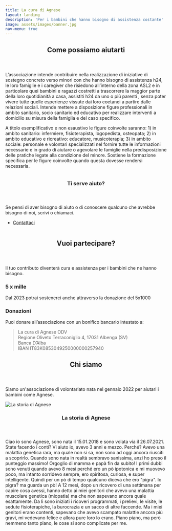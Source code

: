 ```yaml
---
title: La cura di Agnese
layout: landing
description: 'Per i bambini che hanno bisogno di assistenza costante'
image: assets/images/banner.jpg
nav-menu: true
---
```


<!-- Main -->
<div id="main">

<!-- Cosa Facciamo  -->
<section id="cosa-facciamo">
	<div class="inner">
		<header class="major">
			<h2>Come possiamo aiutarti</h2>
		</header>
		<div class="row">
	<div class="6u 12u$(small)">
		<p>L’associazione intende contribuire nella realizzazione di iniziative di sostegno concreto verso minori con che hanno bisogno di assistenza h24, le loro famiglie e i caregiver che risiedono all’interno della zona ASL2 e in particolare quei bambini e ragazzi costretti a trascorrere la maggior parte della loro quotidianità a casa, assistiti h24 da uno o più parenti , senza poter vivere tutte quelle esperienze vissute dai loro coetanei  a partire dalle relazioni sociali. Intende mettere a disposizione figure professionali in ambito sanitario, socio sanitario ed educativo per realizzare interventi a domicilio su misura della famiglia e del caso specifico.
		</p>
		</div>
	<div class="6u 12u$(small)"><p>
		 A titolo esemplificativo e non esaustivo le figure coinvolte saranno: 1) in ambito sanitario: infermiere, fisioterapista, logopedista, osteopata; 2) in ambito educativo e ricreativo: educatore, musicoterapia; 3) in ambito sociale: personale e volontari specializzati nel fornire tutte le informazioni necessarie e in grado di aiutare o agevolare le famiglie nella predisposizione delle pratiche legate alla condizione del minore. Sostiene la formazione specifica per le figure coinvolte quando questa dovesse rendersi necessaria.</p></div>
	</div>
	</div>
</section>
<section id="spotlights" class="spotlights">
<!-- Ti serve aiuto -->
	<section id="ti-serve-aiuto">
	<a href="#contact" class="image">
			<img src="{% link assets/images/aditya-romansa-5zp0jym2w9M-unsplash.jpg %}" alt="" data-position="center center" />
			</a>
		<div class="content">
			<div class="inner">
				<header class="major">
					<h3>Ti serve aiuto?</h3>
				</header>
				<p>Se pensi di aver bisogno di aiuto o di conoscere qualcuno che avrebbe bisogno di noi, scrivi o chiamaci.</p>
				<ul class="actions">
					<li><a href="#contact" class="button">Contattaci</a></li>
				</ul>
			</div>
		</div>
	</section>
	<!-- Vuoi aiutare -->
	<section id="vuoi-aiutare">
			<img class="image" src="{% link assets/images/clay-banks-3oWop6MFYfc-unsplash.jpg %}" alt="" data-position="top center" />
		<div class="content">
			<div class="inner">
				<header class="major">
				<h2>Vuoi partecipare?</h2>
				</header>
	<div class="row">
	<p>Il tuo contributo diventerà cura e assistenza per i bambini che ne hanno bisogno. </p>
<div class="6u 12u$(small)">
<h3>5 x mille</h3>
<p>Dal 2023 potrai sostenerci anche attraverso la donazione del 5x1000</p>
<!--Nella casella relativa al sostegno del volontariato e delle altre organizzazioni senza scopo di lucro, </p>
<blockquote>inserisci il codice fiscale 90071760095</blockquote>-->
				<!--<ul class="actions">
					<li><a href="generic.html" class="button">Learn more</a></li>
				</ul>-->
				</div>
				<div class="6u 12u$(small)">
				<h3>Donazioni</h3>
				<p>Puoi donare all’associazione con un bonifico bancario intestato a:</p>
<blockquote>La cura di Agnese ODV<br>Regione Oliveto Terraconiglio 4, 17031 Albenga (SV)
<br>
Banca D’Alba<br>
IBAN IT83K0853049250000000257940
</blockquote>
<!--Ricordati di indicare il tuo nome, cognome, recapito postale e/o email nelle note, dove possibile: ti potremo inviare così il riepilogo delle donazioni da allegare alla dichiarazione dei redditi 
-->
</div>
			</div>
		</div>
	</div>
</section>
</section>

<!-- Three -->
<section id="chi-siamo">
	<div class="inner">
		<header class="major">
			<h2>Chi siamo</h2>
		</header>
		<p>Siamo un'associazione di volontariato nata nel gennaio 2022 per aiutari i bambini come Agnese.</p>
		<!--ul class="actions">
			<li><a href="generic.html" class="button next">Get Started</a></li>
		</ul-->
	</div>
</section>
<section id="la-storia-di-agnese" class="spotlights">
<!-- Chi siamo -->
	<section>
			<img class="image" src="{% link assets/images/agnese.jpg %}" alt="La storia di Agnese" data-position="25% 25%" />
		<div class="content">
			<div class="inner">
				<header class="major">
					<h3>La storia di Agnese</h3>
				</header>
				<p>Ciao io sono Agnese, sono nata il 15.01.2018 e sono volata via il 26.07.2021.
State facendo i conti? Vi aiuto io, avevo 3 anni e mezzo. Perché?
Avevo una malattia genetica rara, ma quale non si sa, non sono ad oggi ancora riusciti a scoprirlo. Quando sono nata in realtà sembravo sanissima, anzi ho preso il punteggio massimo! Orgoglio di mamma e papà fin da subito! I primi dubbi sono venuti quando avevo 8 mesi perché ero un pò ipotonica e mi muovevo poco, ma intanto sorridevo sempre, ero spiritosa, curiosa, e super intelligente. Quindi per un pò di tempo qualcuno diceva che ero "pigra". Io pigra? ma guarda un pò! A 12 mesi, dopo un ricovero di una settimana per capire cosa avessi, hanno detto ai miei genitori che avevo una malattia muscolare genetica (miopatia) ma che non sapevano ancora quale esattamente. Da lì sono iniziati i ricoveri programmati, i prelievi, le visite, le sedute fisioterapiche, la burocrazia e un sacco di altre faccende. Ma i miei genitori erano contenti, sapevano che avevo scampato malattie ancora più gravi, mi vedevano felice e allora pure loro lo erano. Piano piano, ma però nemmeno tanto piano, le cose si sono complicate per me.
</p>
				<!--ul class="actions">
					<li><a href="generic.html" class="button">Leggi la mia storia</a></li>
				</ul-->
			</div>
		</div>
	</section>
</section>
</div>
